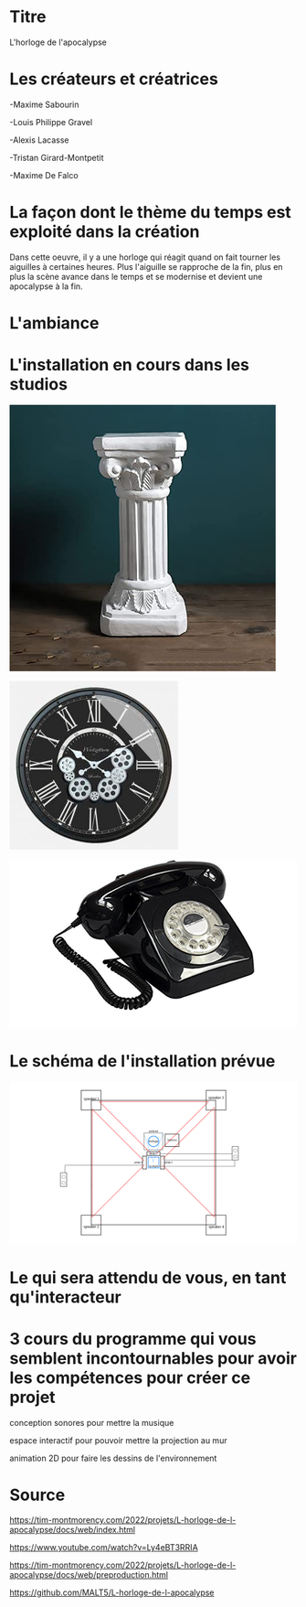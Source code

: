 # Titre
L'horloge de l'apocalypse

# Les créateurs et créatrices

-Maxime Sabourin

-Louis Philippe Gravel

-Alexis Lacasse

-Tristan Girard-Montpetit

-Maxime De Falco

# La façon dont le thème du temps est exploité dans la création
Dans cette oeuvre, il y a une horloge qui réagit quand on fait tourner les aiguilles à certaines heures. Plus l'aiguille se rapproche de la fin, plus en plus la scène avance dans le temps et se modernise et devient une apocalypse à la fin.

# L'ambiance



# L'installation en cours dans les studios 

![colone.jpg](media/colone.jpg)

![horloge.jpg](media/horloge.jpg)

![telephone.png](media/telephone.png)

# Le schéma de l'installation prévue 

![plantation.png](media/plantation.png)

# Le qui sera attendu de vous, en tant qu'interacteur



# 3 cours du programme qui vous semblent incontournables pour avoir les compétences pour créer ce projet

conception sonores pour mettre la musique

espace interactif pour pouvoir mettre la projection au mur

animation 2D pour faire les dessins de l'environnement

# Source

https://tim-montmorency.com/2022/projets/L-horloge-de-l-apocalypse/docs/web/index.html

https://www.youtube.com/watch?v=Ly4eBT3RRIA

https://tim-montmorency.com/2022/projets/L-horloge-de-l-apocalypse/docs/web/preproduction.html

https://github.com/MALT5/L-horloge-de-l-apocalypse
